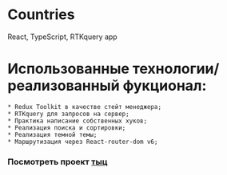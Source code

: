 # Сountries
React, TypeScript, RTKquery app

#  Использованные технологии/реализованный фукционал:
    * Redux Toolkit в качестве стейт менеджера;
    * RTKquery для запросов на сервер;
    * Практика написание собственных хуков;
    * Реализация поиска и сортировки;
    * Реализация темной темы;
    * Маршрутизация через React-router-dom v6;
    
    
### Посмотреть проект [тыц](https://main--peppy-scone-48d3ec.netlify.app/)
